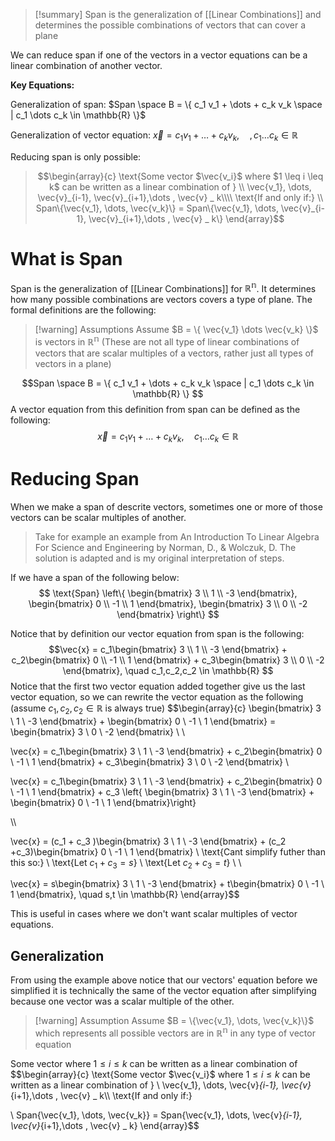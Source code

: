 
>[!summary]
Span is the generalization of [[Linear Combinations]] and determines the possible combinations of vectors that can cover a plane
>
We can reduce span if one of the vectors in a vector equations can be a linear combination of another vector.
>
**Key Equations:**
>
Generalization of span:
$Span \space B =  \{ c_1 v_1 + \dots + c_k v_k \space | c_1 \dots c_k \in \mathbb{R} \}$
>
Generalization of vector equation:
$\vec{x} = c_1v_1+  \dots +c_kv_k, \quad ,c_1\dots c_k \in \mathbb{R}$
>
Reducing span is only possible:
>$$\begin{array}{c}
\text{Some vector $\vec{v_i}$ where   $1 \leq i \leq k$ can be written as a linear combination of } \\ 
\vec{v_1},  \dots, \vec{v}_{i-1}, \vec{v}_{i+1},\dots , \vec{v} _ k\\\\
\text{If and only if:}
\\
Span\{\vec{v_1}, \dots, \vec{v_k}\} = Span\{\vec{v_1},  \dots, \vec{v}_{i-1}, \vec{v}_{i+1},\dots , \vec{v} _ k\}
\end{array}$$

# What is Span 
Span is the generalization of [[Linear Combinations]] for $\mathbb{R^n}$. It determines how many possible combinations are vectors covers a type of plane. The formal definitions are the following:
>[!warning] Assumptions
Assume $B =  \{ \vec{v_1} \dots \vec{v_k} \}$ is vectors in $\mathbb{R^n}$ (These are not all type of linear combinations of vectors that are scalar multiples of a vectors, rather just all types of vectors in a plane) 

$$Span \space B =  \{ c_1 v_1 + \dots + c_k v_k \space | c_1 \dots c_k \in \mathbb{R} \} $$
A vector equation from this definition from span can be defined as the following:
$$\vec{x} = c_1v_1+  \dots +c_kv_k, \quad c_1\dots c_k \in \mathbb{R} $$

# Reducing Span
When we make a span of descrite vectors, sometimes one or more of those vectors can be scalar multiples of another. 


>Take for example an example from An Introduction To Linear Algebra For Science and Engineering by Norman, D., & Wolczuk, D. The solution is adapted and is my original interpretation of steps.

If we have a span of the following below:$$
\text{Span} \left\{
\begin{bmatrix}
3 \\ 1 \\ -3
\end{bmatrix},
\begin{bmatrix}
0 \\ -1 \\ 1
\end{bmatrix},
\begin{bmatrix}
3 \\ 0 \\ -2
\end{bmatrix}
\right\}
$$

Notice that by definition our vector equation from span is the following:
$$\vec{x} = c_1\begin{bmatrix}
3 \\ 1 \\ -3
\end{bmatrix} + c_2\begin{bmatrix}
0 \\ -1 \\ 1
\end{bmatrix} + c_3\begin{bmatrix}
3 \\ 0 \\ -2
\end{bmatrix}, \quad c_1,c_2,c_2 \in \mathbb{R} $$
Notice that the first two vector equation added together give us the last vector equation, so we can rewrite the vector equation as the following (assume $c_1,c_2,c_2 \in \mathbb{R}$ is always true)
$$\begin{array}{c}
\begin{bmatrix}
3 \\ 1 \\ -3
\end{bmatrix} + \begin{bmatrix}
0 \\ -1 \\ 1
\end{bmatrix} = \begin{bmatrix}
3 \\ 0 \\ -2
\end{bmatrix} \\ \\

\vec{x} = c_1\begin{bmatrix}
3 \\ 1 \\ -3
\end{bmatrix} + c_2\begin{bmatrix}
0 \\ -1 \\ 1
\end{bmatrix} + c_3\begin{bmatrix}
3 \\ 0 \\ -2 
\end{bmatrix} \\ 

\vec{x} = c_1\begin{bmatrix}
3 \\ 1 \\ -3
\end{bmatrix} + c_2\begin{bmatrix}
0 \\ -1 \\ 1
\end{bmatrix} + c_3 \left\{ \begin{bmatrix}
3 \\ 1 \\ -3
\end{bmatrix} + \begin{bmatrix}
0 \\ -1 \\ 1
\end{bmatrix}\right\}

\\\\

\vec{x} = (c_1 + c_3 )\begin{bmatrix}
3 \\ 1 \\ -3
\end{bmatrix} + (c_2 +c_3)\begin{bmatrix}
0 \\ -1 \\ 1
\end{bmatrix}
\\ 
\text{Cant simplify futher than this so:} \\ 
\text{Let $c_1 + c_3 = s$} \\ 
\text{Let $c_2 + c_3 = t$} \\ \\

\vec{x} = s\begin{bmatrix}
3 \\ 1 \\ -3
\end{bmatrix} + t\begin{bmatrix}
0 \\ -1 \\ 1
\end{bmatrix}, \quad s,t \in \mathbb{R}
\end{array}$$

This is useful in cases where we don't want scalar multiples of vector equations.

## Generalization 
From using the example above notice that our vectors' equation before we simplified it is technically the same of the vector equation after simplifying because one vector was a scalar multiple of the other.

>[!warning] Assumption
Assume $B = \{\vec{v_1}, \dots, \vec{v_k}\}$ which represents all possible vectors are in $\mathbb{R^n}$ in any type of vector equation

Some vector  where $1 \leq i \leq k$ can be written as a linear combination of
$$\begin{array}{c}
\text{Some vector $\vec{v_i}$ where   $1 \leq i \leq k$ can be written as a linear combination of } \\ 
\vec{v_1},  \dots, \vec{v}_{i-1}, \vec{v}_{i+1},\dots , \vec{v} _ k\\\\
\text{If and only if:}

\\
Span\{\vec{v_1}, \dots, \vec{v_k}\} = Span\{\vec{v_1},  \dots, \vec{v}_{i-1}, \vec{v}_{i+1},\dots , \vec{v} _ k\}
\end{array}$$




